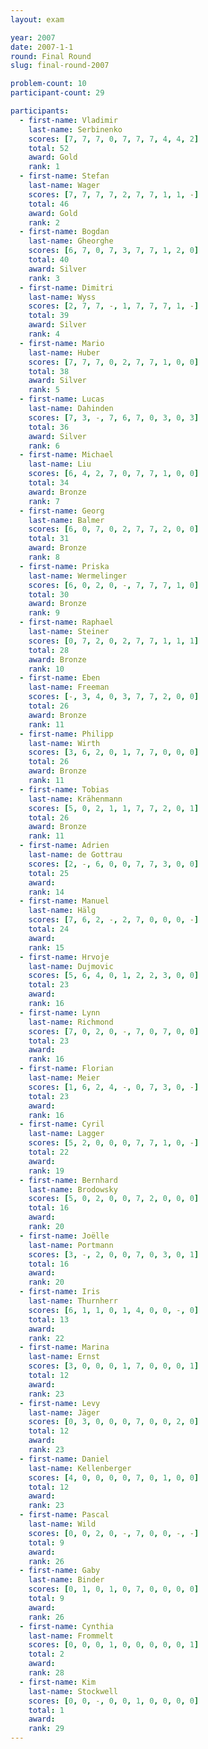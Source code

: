 ```yaml
---
layout: exam

year: 2007
date: 2007-1-1
round: Final Round
slug: final-round-2007

problem-count: 10
participant-count: 29

participants:
  - first-name: Vladimir
    last-name: Serbinenko
    scores: [7, 7, 7, 0, 7, 7, 7, 4, 4, 2]
    total: 52
    award: Gold
    rank: 1
  - first-name: Stefan
    last-name: Wager
    scores: [7, 7, 7, 7, 2, 7, 7, 1, 1, -]
    total: 46
    award: Gold
    rank: 2
  - first-name: Bogdan
    last-name: Gheorghe
    scores: [6, 7, 0, 7, 3, 7, 7, 1, 2, 0]
    total: 40
    award: Silver
    rank: 3
  - first-name: Dimitri
    last-name: Wyss
    scores: [2, 7, 7, -, 1, 7, 7, 7, 1, -]
    total: 39
    award: Silver
    rank: 4
  - first-name: Mario
    last-name: Huber
    scores: [7, 7, 7, 0, 2, 7, 7, 1, 0, 0]
    total: 38
    award: Silver
    rank: 5
  - first-name: Lucas
    last-name: Dahinden
    scores: [7, 3, -, 7, 6, 7, 0, 3, 0, 3]
    total: 36
    award: Silver
    rank: 6
  - first-name: Michael
    last-name: Liu
    scores: [6, 4, 2, 7, 0, 7, 7, 1, 0, 0]
    total: 34
    award: Bronze
    rank: 7
  - first-name: Georg
    last-name: Balmer
    scores: [6, 0, 7, 0, 2, 7, 7, 2, 0, 0]
    total: 31
    award: Bronze
    rank: 8
  - first-name: Priska
    last-name: Wermelinger
    scores: [6, 0, 2, 0, -, 7, 7, 7, 1, 0]
    total: 30
    award: Bronze
    rank: 9
  - first-name: Raphael
    last-name: Steiner
    scores: [0, 7, 2, 0, 2, 7, 7, 1, 1, 1]
    total: 28
    award: Bronze
    rank: 10
  - first-name: Eben
    last-name: Freeman
    scores: [-, 3, 4, 0, 3, 7, 7, 2, 0, 0]
    total: 26
    award: Bronze
    rank: 11
  - first-name: Philipp
    last-name: Wirth
    scores: [3, 6, 2, 0, 1, 7, 7, 0, 0, 0]
    total: 26
    award: Bronze
    rank: 11
  - first-name: Tobias
    last-name: Krähenmann
    scores: [5, 0, 2, 1, 1, 7, 7, 2, 0, 1]
    total: 26
    award: Bronze
    rank: 11
  - first-name: Adrien
    last-name: de Gottrau
    scores: [2, -, 6, 0, 0, 7, 7, 3, 0, 0]
    total: 25
    award:
    rank: 14
  - first-name: Manuel
    last-name: Hälg
    scores: [7, 6, 2, -, 2, 7, 0, 0, 0, -]
    total: 24
    award:
    rank: 15
  - first-name: Hrvoje
    last-name: Dujmovic
    scores: [5, 6, 4, 0, 1, 2, 2, 3, 0, 0]
    total: 23
    award:
    rank: 16
  - first-name: Lynn
    last-name: Richmond
    scores: [7, 0, 2, 0, -, 7, 0, 7, 0, 0]
    total: 23
    award:
    rank: 16
  - first-name: Florian
    last-name: Meier
    scores: [1, 6, 2, 4, -, 0, 7, 3, 0, -]
    total: 23
    award:
    rank: 16
  - first-name: Cyril
    last-name: Lagger
    scores: [5, 2, 0, 0, 0, 7, 7, 1, 0, -]
    total: 22
    award:
    rank: 19
  - first-name: Bernhard
    last-name: Brodowsky
    scores: [5, 0, 2, 0, 0, 7, 2, 0, 0, 0]
    total: 16
    award:
    rank: 20
  - first-name: Joëlle
    last-name: Portmann
    scores: [3, -, 2, 0, 0, 7, 0, 3, 0, 1]
    total: 16
    award:
    rank: 20
  - first-name: Iris
    last-name: Thurnherr
    scores: [6, 1, 1, 0, 1, 4, 0, 0, -, 0]
    total: 13
    award:
    rank: 22
  - first-name: Marina
    last-name: Ernst
    scores: [3, 0, 0, 0, 1, 7, 0, 0, 0, 1]
    total: 12
    award:
    rank: 23
  - first-name: Levy
    last-name: Jäger
    scores: [0, 3, 0, 0, 0, 7, 0, 0, 2, 0]
    total: 12
    award:
    rank: 23
  - first-name: Daniel
    last-name: Kellenberger
    scores: [4, 0, 0, 0, 0, 7, 0, 1, 0, 0]
    total: 12
    award:
    rank: 23
  - first-name: Pascal
    last-name: Wild
    scores: [0, 0, 2, 0, -, 7, 0, 0, -, -]
    total: 9
    award:
    rank: 26
  - first-name: Gaby
    last-name: Binder
    scores: [0, 1, 0, 1, 0, 7, 0, 0, 0, 0]
    total: 9
    award:
    rank: 26
  - first-name: Cynthia
    last-name: Frommelt
    scores: [0, 0, 0, 1, 0, 0, 0, 0, 0, 1]
    total: 2
    award:
    rank: 28
  - first-name: Kim
    last-name: Stockwell
    scores: [0, 0, -, 0, 0, 1, 0, 0, 0, 0]
    total: 1
    award:
    rank: 29
---
```


